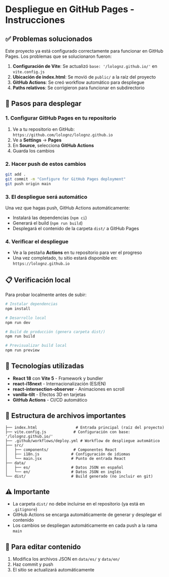 # Despliegue en GitHub Pages - Instrucciones

## ✅ Problemas solucionados

Este proyecto ya está configurado correctamente para funcionar en GitHub Pages. Los problemas que se solucionaron fueron:

1. **Configuración de Vite**: Se actualizó `base: '/lolognz.github.io/'` en `vite.config.js`
2. **Ubicación de index.html**: Se movió de `public/` a la raíz del proyecto
3. **GitHub Actions**: Se creó workflow automático para despliegue
4. **Paths relativos**: Se corrigieron para funcionar en subdirectorio

## 🚀 Pasos para desplegar

### 1. Configurar GitHub Pages en tu repositorio

1. Ve a tu repositorio en GitHub: `https://github.com/lolognz/lolognz.github.io`
2. Ve a **Settings** → **Pages**
3. En **Source**, selecciona **GitHub Actions**
4. Guarda los cambios

### 2. Hacer push de estos cambios

```bash
git add .
git commit -m "Configure for GitHub Pages deployment"
git push origin main
```

### 3. El despliegue será automático

Una vez que hagas push, GitHub Actions automáticamente:
- Instalará las dependencias (`npm ci`)
- Generará el build (`npm run build`)
- Desplegará el contenido de la carpeta `dist/` a GitHub Pages

### 4. Verificar el despliegue

- Ve a la pestaña **Actions** en tu repositorio para ver el progreso
- Una vez completado, tu sitio estará disponible en: `https://lolognz.github.io`

## 📋 Verificación local

Para probar localmente antes de subir:

```bash
# Instalar dependencias
npm install

# Desarrollo local
npm run dev

# Build de producción (genera carpeta dist/)
npm run build

# Previsualizar build local
npm run preview
```

## 🔧 Tecnologías utilizadas

- **React 18** con **Vite 5** - Framework y bundler
- **react-i18next** - Internacionalización (ES/EN)
- **react-intersection-observer** - Animaciones en scroll
- **vanilla-tilt** - Efectos 3D en tarjetas
- **GitHub Actions** - CI/CD automático

## 📁 Estructura de archivos importantes

```
├── index.html                 # Entrada principal (raíz del proyecto)
├── vite.config.js            # Configuración con base: '/lolognz.github.io/'
├── .github/workflows/deploy.yml # Workflow de despliegue automático
├── src/
│   ├── components/           # Componentes React
│   ├── i18n.js              # Configuración de idiomas
│   └── main.jsx             # Punto de entrada React
├── data/
│   ├── es/                  # Datos JSON en español
│   └── en/                  # Datos JSON en inglés
└── dist/                    # Build generado (no incluir en git)
```

## ⚠️ Importante

- La carpeta `dist/` no debe incluirse en el repositorio (ya está en `.gitignore`)
- GitHub Actions se encarga automáticamente de generar y desplegar el contenido
- Los cambios se despliegan automáticamente en cada push a la rama `main`

## 🔄 Para editar contenido

1. Modifica los archivos JSON en `data/es/` y `data/en/`
2. Haz commit y push
3. El sitio se actualizará automáticamente